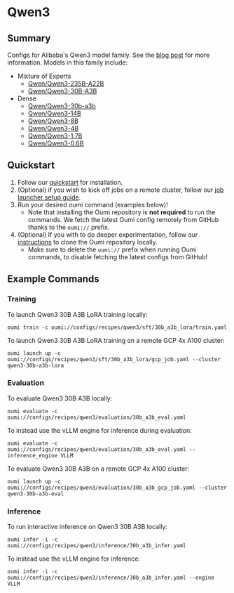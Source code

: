 # Qwen3

## Summary

Configs for Alibaba's Qwen3 model family. See the [blog post](https://qwenlm.github.io/blog/qwen3/) for more information. Models in this family include:

- Mixture of Experts
  - [Qwen/Qwen3-235B-A22B](https://huggingface.co/Qwen/Qwen3-235B-A22B)
  - [Qwen/Qwen3-30B-A3B](https://huggingface.co/Qwen/Qwen3-30B-A3B)
- Dense
  - [Qwen/Qwen3-30b-a3b](https://huggingface.co/Qwen/Qwen3-30b-a3b)
  - [Qwen/Qwen3-14B](https://huggingface.co/Qwen/Qwen3-14B)
  - [Qwen/Qwen3-8B](https://huggingface.co/Qwen/Qwen3-8B)
  - [Qwen/Qwen3-4B](https://huggingface.co/Qwen/Qwen3-4B)
  - [Qwen/Qwen3-1.7B](https://huggingface.co/Qwen/Qwen3-1.7B)
  - [Qwen/Qwen3-0.6B](https://huggingface.co/Qwen/Qwen3-0.6B)

## Quickstart

1. Follow our [quickstart](https://oumi.ai/docs/en/latest/get_started/quickstart.html) for installation.
2. (Optional) if you wish to kick off jobs on a remote cluster, follow our [job launcher setup guide](https://oumi.ai/docs/en/latest/user_guides/launch/launch.html#setup).
3. Run your desired oumi command (examples below)!
   - Note that installing the Oumi repository is **not required** to run the commands. We fetch the latest Oumi config remotely from GitHub thanks to the `oumi://` prefix.
4. (Optional) If you with to do deeper experimentation, follow our [instructions](https://oumi.ai/docs/en/latest/development/dev_setup.html) to clone the Oumi repository locally.
   - Make sure to delete the `oumi://` prefix when running Oumi commands, to disable fetching the latest configs from GitHub!

## Example Commands

### Training

To launch Qwen3 30B A3B LoRA training locally:

```shell
oumi train -c oumi://configs/recipes/qwen3/sft/30b_a3b_lora/train.yaml
```

To launch Qwen3 30B A3B LoRA training on a remote GCP 4x A100 cluster:

```shell
oumi launch up -c oumi://configs/recipes/qwen3/sft/30b_a3b_lora/gcp_job.yaml --cluster qwen3-30b-a3b-lora
```

### Evaluation

To evaluate Qwen3 30B A3B locally:

```shell
oumi evaluate -c oumi://configs/recipes/qwen3/evaluation/30b_a3b_eval.yaml
```

To instead use the vLLM engine for inference during evaluation:

```shell
oumi evaluate -c oumi://configs/recipes/qwen3/evaluation/30b_a3b_eval.yaml --inference_engine VLLM
```

To evaluate Qwen3 30B A3B on a remote GCP 4x A100 cluster:

```shell
oumi launch up -c oumi://configs/recipes/qwen3/evaluation/30b_a3b_gcp_job.yaml --cluster qwen3-30b-a3b-eval
```

### Inference

To run interactive inference on Qwen3 30B A3B locally:

```shell
oumi infer -i -c oumi://configs/recipes/qwen3/inference/30b_a3b_infer.yaml
```

To instead use the vLLM engine for inference:

```shell
oumi infer -i -c oumi://configs/recipes/qwen3/inference/30b_a3b_infer.yaml --engine VLLM
```
